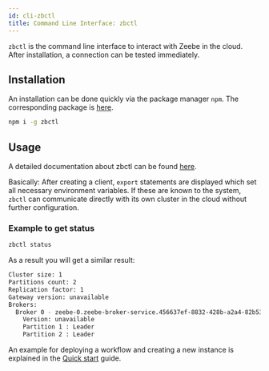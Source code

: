 ```yaml
---
id: cli-zbctl
title: Command Line Interface: zbctl
---
```


`zbctl` is the command line interface to interact with Zeebe in the cloud. After installation, a connection can be tested immediately.

## Installation

An installation can be done quickly via the package manager `npm`. The corresponding package is [here](https://www.npmjs.com/package/zbctl).

```bash
npm i -g zbctl
```

## Usage

A detailed documentation about zbctl can be found [here](https://github.com/jwulf/zbctl#readme).

Basically: After creating a client, `export` statements are displayed which set all necessary environment variables. If these are known to the system, `zbctl` can communicate directly with its own cluster in the cloud without further configuration.

### Example to get status

```bash
zbctl status
```

As a result you will get a similar result:

```bash
Cluster size: 1
Partitions count: 2
Replication factor: 1
Gateway version: unavailable
Brokers:
  Broker 0 - zeebe-0.zeebe-broker-service.456637ef-8832-428b-a2a4-82b531b25635-zeebe.svc.cluster.local:26501
    Version: unavailable
    Partition 1 : Leader
    Partition 2 : Leader
```

An example for deploying a workflow and creating a new instance is explained in the [Quick start](./gettingstarted_quick-start.md) guide.
